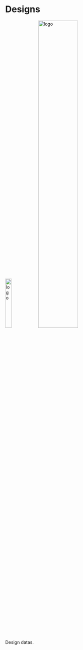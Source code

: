 # Designs
<img src="https://github.com/poacpm/designs/raw/master/images/icon.png" alt="logo" width=20%>
<img src="https://github.com/poacpm/designs/raw/master/images/logo.png" alt="logo" width=50%>
<br clear="both">

Design datas.

